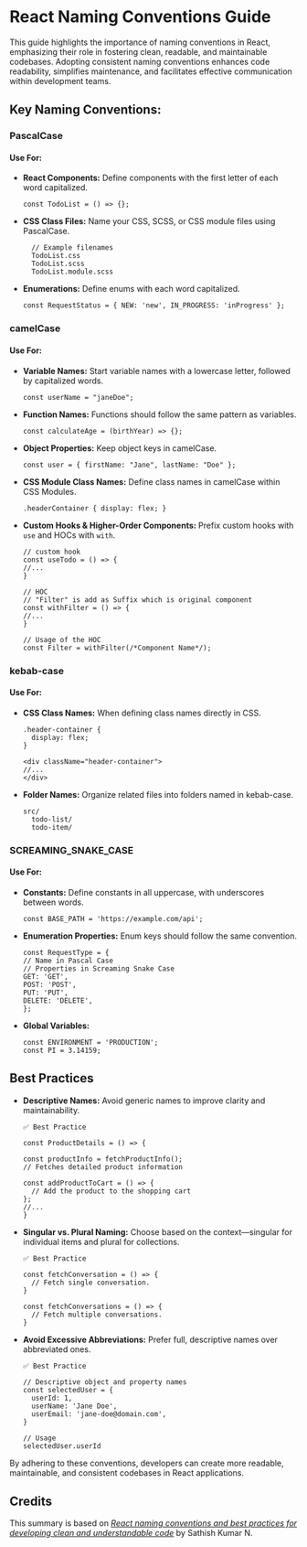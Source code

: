 # React Naming Conventions Guide

This guide highlights the importance of naming conventions in React, emphasizing their role in fostering clean, readable, and maintainable codebases. Adopting consistent naming conventions enhances code readability, simplifies maintenance, and facilitates effective communication within development teams.

## Key Naming Conventions:

### PascalCase
#### Use For:
- **React Components:** Define components with the first letter of each word capitalized.
  ```
  const TodoList = () => {};
  ```

- **CSS Class Files:** Name your CSS, SCSS, or CSS module files using PascalCase.
  ```
    // Example filenames
    TodoList.css
    TodoList.scss
    TodoList.module.scss
    ```

- **Enumerations:** Define enums with each word capitalized.
  ```
  const RequestStatus = { NEW: 'new', IN_PROGRESS: 'inProgress' };
  ```

### camelCase
#### Use For:
- **Variable Names:** Start variable names with a lowercase letter, followed by capitalized words.
  ```
  const userName = "janeDoe";
  ```

- **Function Names:** Functions should follow the same pattern as variables.
  ```
  const calculateAge = (birthYear) => {};
  ```

- **Object Properties:** Keep object keys in camelCase.
  ```
  const user = { firstName: "Jane", lastName: "Doe" };
  ```

- **CSS Module Class Names:** Define class names in camelCase within CSS Modules.
  ```
  .headerContainer { display: flex; }
  ```

- **Custom Hooks & Higher-Order Components:** Prefix custom hooks with `use` and HOCs with `with`.
  ```
  // custom hook
  const useTodo = () => {
  //...
  }

  // HOC
  // "Filter" is add as Suffix which is original component
  const withFilter = () => {
  //...
  }

  // Usage of the HOC
  const Filter = withFilter(/*Component Name*/);
  ```

### kebab-case
#### Use For:
- **CSS Class Names:** When defining class names directly in CSS.
  ```
  .header-container {
    display: flex;
  }

  <div className="header-container">
  //...
  </div>
  ```

- **Folder Names:** Organize related files into folders named in kebab-case.
  ```
  src/
    todo-list/
    todo-item/
  ```

### SCREAMING_SNAKE_CASE
#### Use For:
- **Constants:** Define constants in all uppercase, with underscores between words.
  ```
  const BASE_PATH = 'https://example.com/api';
  ```

- **Enumeration Properties:** Enum keys should follow the same convention.
  ```
  const RequestType = {
  // Name in Pascal Case
  // Properties in Screaming Snake Case
  GET: 'GET',
  POST: 'POST',
  PUT: 'PUT',
  DELETE: 'DELETE',
  };
  ```
- **Global Variables:**
  ```
  const ENVIRONMENT = 'PRODUCTION';
  const PI = 3.14159;
  ```

## Best Practices
- **Descriptive Names:** Avoid generic names to improve clarity and maintainability.
  ```
  ✅ Best Practice

  const ProductDetails = () => {

  const productInfo = fetchProductInfo();
  // Fetches detailed product information

  const addProductToCart = () => {
    // Add the product to the shopping cart
  };
  //...
  }
  ```

- **Singular vs. Plural Naming:** Choose based on the context—singular for individual items and plural for collections.
  ```
  ✅ Best Practice

  const fetchConversation = () => {
    // Fetch single conversation.
  }

  const fetchConversations = () => {
    // Fetch multiple conversations.
  }
  ```

- **Avoid Excessive Abbreviations:** Prefer full, descriptive names over abbreviated ones.
  ```
  ✅ Best Practice

  // Descriptive object and property names
  const selectedUser = {
    userId: 1,
    userName: 'Jane Doe',
    userEmail: 'jane-doe@domain.com',
  }

  // Usage
  selectedUser.userId
  ```

By adhering to these conventions, developers can create more readable, maintainable, and consistent codebases in React applications.

## Credits

This summary is based on [*React naming conventions and best practices for developing clean and understandable code*](https://dev.to/sathishskdev/part-1-naming-conventions-the-foundation-of-clean-code-51ng) by Sathish Kumar N.
